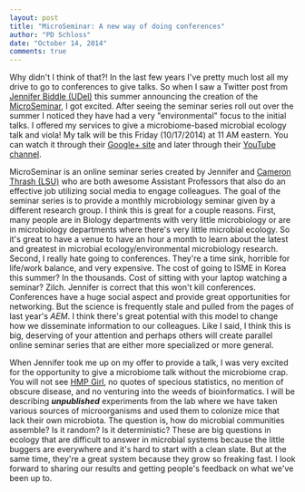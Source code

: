 ```yaml
---
layout: post
title: "MicroSeminar: A new way of doing conferences"
author: "PD Schloss"
date: "October 14, 2014"
comments: true
---
```


Why didn't I think of that?! In the last few years I've pretty much lost all my
drive to go to conferences to give talks. So when I saw a Twitter post from
[Jennifer Biddle (UDel)](http://www.ceoe.udel.edu/our-people/profiles/jfbiddle)
this summer announcing the creation of the [MicroSeminar](http://microseminar.wordpress.com),
I got excited. After seeing the seminar series roll out over the summer I
noticed they have had a very "environmental" focus to the initial talks. I
offered my services to give a microbiome-based microbial ecology talk and viola!
My talk will be this Friday (10/17/2014) at 11 AM eastern. You can watch it through
their [Google+ site](https://plus.google.com/106615363910557080981/posts)
and later through their [YouTube channel](http://microseminar.wordpress.com/archived-talks/).

MicroSeminar is an online seminar series created by Jennifer and
[Cameron Thrash (LSU)](http://thethrashlab.com) who are both awesome Assistant
Professors that also do an effective job utilizing social media to engage
colleagues. The goal of the seminar series is to provide a monthly microbiology
seminar given by a different research group. I think this is great for a couple
reasons. First, many people are in Biology departments with very
little microbiology or are in microbiology departments where there's very little
microbial ecology. So it's great to have a venue to have an hour a month to
learn about the latest and greatest in microbial ecology/environmental
microbiology research. Second, I really hate going to conferences. They're a
time sink, horrible for life/work balance, and very expensive. The cost of going
to ISME in Korea this summer? In the thousands. Cost of sitting with your laptop
watching a seminar? Zilch. Jennifer is correct that this won't kill conferences.
Conferences have a huge social aspect and provide great opportunities for
networking. But the science is frequently stale and pulled from the pages of
last year's *AEM*. I think there's great potential with this model to change how
we disseminate information to our colleagues. Like I said, I think this is big,
deserving of your attention and perhaps others will create parallel online
seminar series that are either more specialized or more general.

When Jennifer took me up on my offer to provide a talk, I was very excited for
the opportunity to give a microbiome talk without the microbiome crap. You will
not see [HMP Girl](http://news.bbcimg.co.uk/media/images/60893000/jpg/_60893806_body.jpg),
no quotes of specious statistics, no mention of obscure disease, and no
venturing into the weeds of bioinformatics. I will be describing ***unpublished***
experiments from the lab where we have taken various sources of microorganisms
and used them to colonize mice that lack their own microbiota. The question is,
how do microbial communities assemble? Is it random? Is it deterministic? These
are big questions in ecology that are difficult to answer in microbial systems
because the little buggers are everywhere and it's hard to start with a clean
slate. But at the same time, they're a great system because they grow so
freaking fast. I look forward to sharing our results and getting people's
feedback on what we've been up to.
